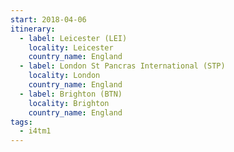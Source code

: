 ```yaml
---
start: 2018-04-06
itinerary:
  - label: Leicester (LEI)
    locality: Leicester
    country_name: England
  - label: London St Pancras International (STP)
    locality: London
    country_name: England
  - label: Brighton (BTN)
    locality: Brighton
    country_name: England
tags:
  - i4tm1
---
```

